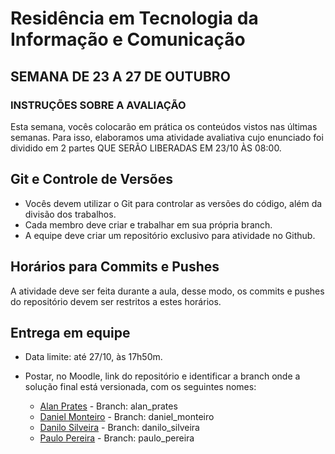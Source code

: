 # Residência em Tecnologia da Informação e Comunicação

## SEMANA DE 23 A 27 DE OUTUBRO

### INSTRUÇÕES SOBRE A AVALIAÇÃO

Esta semana, vocês colocarão em prática os conteúdos vistos nas últimas semanas. Para isso, elaboramos uma atividade avaliativa cujo enunciado foi dividido em 2 partes QUE SERÃO LIBERADAS EM 23/10 ÀS 08:00.

## Git e Controle de Versões

- Vocês devem utilizar o Git para controlar as versões do código, além da divisão dos trabalhos. 
- Cada membro deve criar e trabalhar em sua própria branch. 
- A equipe deve criar um repositório exclusivo para atividade no Github.

## Horários para Commits e Pushes

A atividade deve ser feita durante a aula, desse modo, os commits e pushes do repositório devem ser restritos a estes horários.

## Entrega em equipe

- Data limite: até 27/10, às 17h50m.
- Postar, no Moodle, link do repositório e identificar a branch onde a solução final está versionada, com os seguintes nomes:

    - [Alan Prates](link_para_repositorio) - Branch: alan_prates
    - [Daniel Monteiro](link_para_repositorio) - Branch: daniel_monteiro
    - [Danilo Silveira](link_para_repositorio) - Branch: danilo_silveira
    - [Paulo Pereira](link_para_repositorio) - Branch: paulo_pereira
